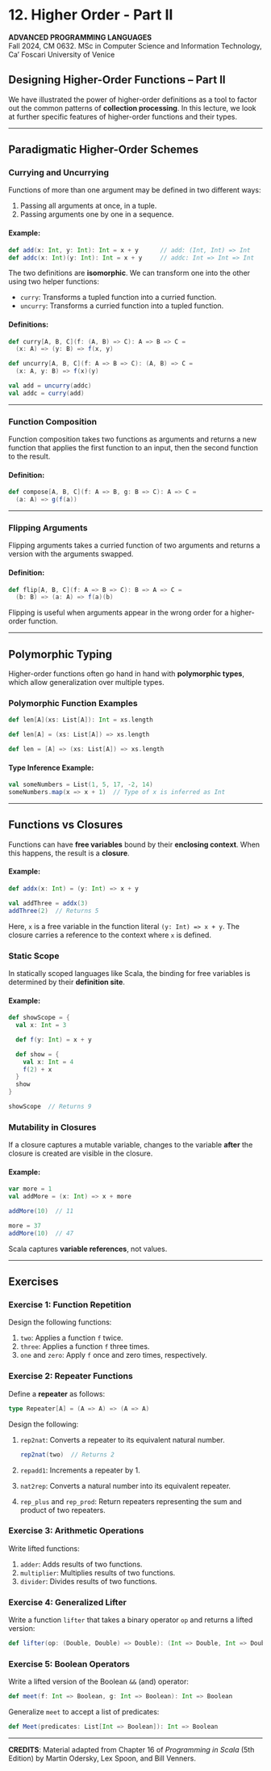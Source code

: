 # 12. Higher Order - Part II

**ADVANCED PROGRAMMING LANGUAGES**  
Fall 2024, CM 0632. MSc in Computer Science and Information Technology, Ca’ Foscari University of Venice

## Designing Higher-Order Functions – Part II

We have illustrated the power of higher-order definitions as a tool to factor out the common patterns of **collection processing**. In this lecture, we look at further specific features of higher-order functions and their types.

---

## Paradigmatic Higher-Order Schemes

### Currying and Uncurrying

Functions of more than one argument may be defined in two different ways:

1. Passing all arguments at once, in a tuple.
2. Passing arguments one by one in a sequence.

#### Example:

```scala
def add(x: Int, y: Int): Int = x + y      // add: (Int, Int) => Int
def addc(x: Int)(y: Int): Int = x + y     // addc: Int => Int => Int
```

The two definitions are **isomorphic**. We can transform one into the other using two helper functions:

- `curry`: Transforms a tupled function into a curried function.
- `uncurry`: Transforms a curried function into a tupled function.

#### Definitions:

```scala
def curry[A, B, C](f: (A, B) => C): A => B => C =
  (x: A) => (y: B) => f(x, y)

def uncurry[A, B, C](f: A => B => C): (A, B) => C =
  (x: A, y: B) => f(x)(y)

val add = uncurry(addc)
val addc = curry(add)
```

---

### Function Composition

Function composition takes two functions as arguments and returns a new function that applies the first function to an input, then the second function to the result.

#### Definition:

```scala
def compose[A, B, C](f: A => B, g: B => C): A => C =
  (a: A) => g(f(a))
```

---

### Flipping Arguments

Flipping arguments takes a curried function of two arguments and returns a version with the arguments swapped.

#### Definition:

```scala
def flip[A, B, C](f: A => B => C): B => A => C =
  (b: B) => (a: A) => f(a)(b)
```

Flipping is useful when arguments appear in the wrong order for a higher-order function.

---

## Polymorphic Typing

Higher-order functions often go hand in hand with **polymorphic types**, which allow generalization over multiple types.

### Polymorphic Function Examples

```scala
def len[A](xs: List[A]): Int = xs.length

def len[A] = (xs: List[A]) => xs.length

def len = [A] => (xs: List[A]) => xs.length
```

#### Type Inference Example:

```scala
val someNumbers = List(1, 5, 17, -2, 14)
someNumbers.map(x => x + 1)  // Type of x is inferred as Int
```

---

## Functions vs Closures

Functions can have **free variables** bound by their **enclosing context**. When this happens, the result is a **closure**.

#### Example:

```scala
def addx(x: Int) = (y: Int) => x + y

val addThree = addx(3)
addThree(2)  // Returns 5
```

Here, `x` is a free variable in the function literal `(y: Int) => x + y`. The closure carries a reference to the context where `x` is defined.

### Static Scope

In statically scoped languages like Scala, the binding for free variables is determined by their **definition site**.

#### Example:

```scala
def showScope = {
  val x: Int = 3

  def f(y: Int) = x + y

  def show = {
    val x: Int = 4
    f(2) + x
  }
  show
}

showScope  // Returns 9
```

### Mutability in Closures

If a closure captures a mutable variable, changes to the variable **after** the closure is created are visible in the closure.

#### Example:

```scala
var more = 1
val addMore = (x: Int) => x + more

addMore(10)  // 11

more = 37
addMore(10)  // 47
```

Scala captures **variable references**, not values.

---

## Exercises

### Exercise 1: Function Repetition

Design the following functions:

1. `two`: Applies a function `f` twice.
2. `three`: Applies a function `f` three times.
3. `one` and `zero`: Apply `f` once and zero times, respectively.

### Exercise 2: Repeater Functions

Define a **repeater** as follows:

```scala
type Repeater[A] = (A => A) => (A => A)
```

Design the following:

1. `rep2nat`: Converts a repeater to its equivalent natural number.
    
    ```scala
    rep2nat(two)  // Returns 2
    ```
    
2. `repadd1`: Increments a repeater by 1.
3. `nat2rep`: Converts a natural number into its equivalent repeater.
4. `rep_plus` and `rep_prod`: Return repeaters representing the sum and product of two repeaters.

### Exercise 3: Arithmetic Operations

Write lifted functions:

1. `adder`: Adds results of two functions.
2. `multiplier`: Multiplies results of two functions.
3. `divider`: Divides results of two functions.

### Exercise 4: Generalized Lifter

Write a function `lifter` that takes a binary operator `op` and returns a lifted version:

```scala
def lifter(op: (Double, Double) => Double): (Int => Double, Int => Double) => (Int => Double)
```

### Exercise 5: Boolean Operators

Write a lifted version of the Boolean `&&` (and) operator:

```scala
def meet(f: Int => Boolean, g: Int => Boolean): Int => Boolean
```

Generalize `meet` to accept a list of predicates:

```scala
def Meet(predicates: List[Int => Boolean]): Int => Boolean
```

---

**CREDITS**: Material adapted from Chapter 16 of _Programming in Scala_ (5th Edition) by Martin Odersky, Lex Spoon, and Bill Venners.